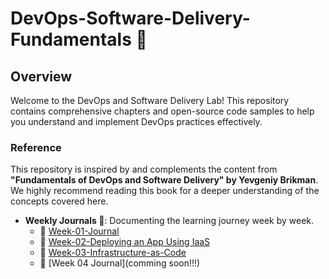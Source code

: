 # DevOps-Software-Delivery-Fundamentals 🚀
## Overview
Welcome to the DevOps and Software Delivery Lab! This repository contains comprehensive chapters and open-source code samples to help you understand and implement DevOps practices effectively.

### Reference

This repository is inspired by and complements the content from **"Fundamentals of DevOps and Software Delivery" by Yevgeniy Brikman**. We highly recommend reading this book for a deeper understanding of the concepts covered here.

- **Weekly Journals 📔**: Documenting the learning journey week by week.
  - 📅 [Week-01-Journal](/journal/week0.md)
  - 📅 [Week-02-Deploying an App Using IaaS](/deploying-an-app-using-iaas/README.md)
  - 📅 [Week-03-Infrastructure-as-Code](/infrastructure-as-code/bash/README.md)
  - 📅 [Week 04 Journal](comming soon!!!)



